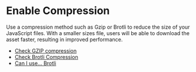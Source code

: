 # Enable Compression

Use a compression method such as Gzip or Brotli to reduce the size of your JavaScript files. With a smaller sizes file, users will be able to download the asset faster, resulting in improved performance.

- [Check GZIP compression](https://checkgzipcompression.com/)
- [Check Brotli Compression](https://tools.keycdn.com/brotli-test)
- [Can I use... Brotli](https://caniuse.com/#feat=brotli)
